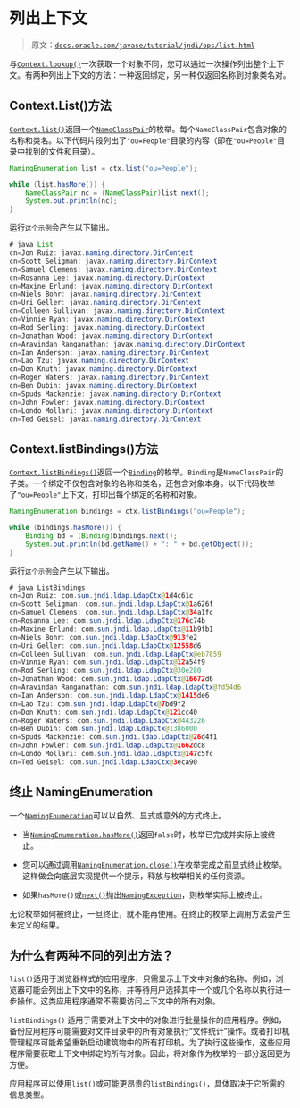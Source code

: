 # 列出上下文

> 原文：[`docs.oracle.com/javase/tutorial/jndi/ops/list.html`](https://docs.oracle.com/javase/tutorial/jndi/ops/list.html)

与[`Context.lookup()`](https://docs.oracle.com/javase/8/docs/api/javax/naming/Context.html#lookup-javax.naming.Name-)一次获取一个对象不同，您可以通过一次操作列出整个上下文。有两种列出上下文的方法：一种返回绑定，另一种仅返回名称到对象类名对。

## Context.List()方法

[`Context.list()`](https://docs.oracle.com/javase/8/docs/api/javax/naming/Context.html#list-javax.naming.Name-)返回一个[`NameClassPair`](https://docs.oracle.com/javase/8/docs/api/javax/naming/NameClassPair.html)的枚举。每个`NameClassPair`包含对象的名称和类名。以下代码片段列出了`"ou=People"`目录的内容（即在`"ou=People"`目录中找到的文件和目录）。

```java
NamingEnumeration list = ctx.list("ou=People");

while (list.hasMore()) {
    NameClassPair nc = (NameClassPair)list.next();
    System.out.println(nc);
}

```

运行`这个示例`会产生以下输出。

```java
# java List
cn=Jon Ruiz: javax.naming.directory.DirContext
cn=Scott Seligman: javax.naming.directory.DirContext
cn=Samuel Clemens: javax.naming.directory.DirContext
cn=Rosanna Lee: javax.naming.directory.DirContext
cn=Maxine Erlund: javax.naming.directory.DirContext
cn=Niels Bohr: javax.naming.directory.DirContext
cn=Uri Geller: javax.naming.directory.DirContext
cn=Colleen Sullivan: javax.naming.directory.DirContext
cn=Vinnie Ryan: javax.naming.directory.DirContext
cn=Rod Serling: javax.naming.directory.DirContext
cn=Jonathan Wood: javax.naming.directory.DirContext
cn=Aravindan Ranganathan: javax.naming.directory.DirContext
cn=Ian Anderson: javax.naming.directory.DirContext
cn=Lao Tzu: javax.naming.directory.DirContext
cn=Don Knuth: javax.naming.directory.DirContext
cn=Roger Waters: javax.naming.directory.DirContext
cn=Ben Dubin: javax.naming.directory.DirContext
cn=Spuds Mackenzie: javax.naming.directory.DirContext
cn=John Fowler: javax.naming.directory.DirContext
cn=Londo Mollari: javax.naming.directory.DirContext
cn=Ted Geisel: javax.naming.directory.DirContext

```

## Context.listBindings()方法

[`Context.listBindings()`](https://docs.oracle.com/javase/8/docs/api/javax/naming/Context.html#listBindings-javax.naming.Name-)返回一个[`Binding`](https://docs.oracle.com/javase/8/docs/api/javax/naming/Binding.html)的枚举。`Binding`是`NameClassPair`的子类。一个绑定不仅包含对象的名称和类名，还包含对象本身。以下代码枚举了`"ou=People"`上下文，打印出每个绑定的名称和对象。

```java
NamingEnumeration bindings = ctx.listBindings("ou=People");

while (bindings.hasMore()) {
    Binding bd = (Binding)bindings.next();
    System.out.println(bd.getName() + ": " + bd.getObject());
}

```

运行`这个示例`会产生以下输出。

```java
# java ListBindings
cn=Jon Ruiz: com.sun.jndi.ldap.LdapCtx@1d4c61c
cn=Scott Seligman: com.sun.jndi.ldap.LdapCtx@1a626f
cn=Samuel Clemens: com.sun.jndi.ldap.LdapCtx@34a1fc
cn=Rosanna Lee: com.sun.jndi.ldap.LdapCtx@176c74b
cn=Maxine Erlund: com.sun.jndi.ldap.LdapCtx@11b9fb1
cn=Niels Bohr: com.sun.jndi.ldap.LdapCtx@913fe2
cn=Uri Geller: com.sun.jndi.ldap.LdapCtx@12558d6
cn=Colleen Sullivan: com.sun.jndi.ldap.LdapCtx@eb7859
cn=Vinnie Ryan: com.sun.jndi.ldap.LdapCtx@12a54f9
cn=Rod Serling: com.sun.jndi.ldap.LdapCtx@30e280
cn=Jonathan Wood: com.sun.jndi.ldap.LdapCtx@16672d6
cn=Aravindan Ranganathan: com.sun.jndi.ldap.LdapCtx@fd54d6
cn=Ian Anderson: com.sun.jndi.ldap.LdapCtx@1415de6
cn=Lao Tzu: com.sun.jndi.ldap.LdapCtx@7bd9f2
cn=Don Knuth: com.sun.jndi.ldap.LdapCtx@121cc40
cn=Roger Waters: com.sun.jndi.ldap.LdapCtx@443226
cn=Ben Dubin: com.sun.jndi.ldap.LdapCtx@1386000
cn=Spuds Mackenzie: com.sun.jndi.ldap.LdapCtx@26d4f1
cn=John Fowler: com.sun.jndi.ldap.LdapCtx@1662dc8
cn=Londo Mollari: com.sun.jndi.ldap.LdapCtx@147c5fc
cn=Ted Geisel: com.sun.jndi.ldap.LdapCtx@3eca90

```

## 终止 NamingEnumeration

一个[`NamingEnumeration`](https://docs.oracle.com/javase/8/docs/api/javax/naming/NamingEnumeration.html)可以以自然、显式或意外的方式终止。

+   当[`NamingEnumeration.hasMore()`](https://docs.oracle.com/javase/8/docs/api/javax/naming/NamingEnumeration.html#hasMore--)返回`false`时，枚举已完成并实际上被终止。

+   您可以通过调用[`NamingEnumeration.close()`](https://docs.oracle.com/javase/8/docs/api/javax/naming/NamingEnumeration.html#close--)在枚举完成之前显式终止枚举。这样做会向底层实现提供一个提示，释放与枚举相关的任何资源。

+   如果`hasMore()`或[`next()`](https://docs.oracle.com/javase/8/docs/api/javax/naming/NamingEnumeration.html#next--)抛出[`NamingException`](https://docs.oracle.com/javase/8/docs/api/javax/naming/NamingException.html)，则枚举实际上被终止。

无论枚举如何被终止，一旦终止，就不能再使用。在终止的枚举上调用方法会产生未定义的结果。

## 为什么有两种不同的列出方法？

`list()`适用于浏览器样式的应用程序，只需显示上下文中对象的名称。例如，浏览器可能会列出上下文中的名称，并等待用户选择其中一个或几个名称以执行进一步操作。这类应用程序通常不需要访问上下文中的所有对象。

`listBindings()` 适用于需要对上下文中的对象进行批量操作的应用程序。例如，备份应用程序可能需要对文件目录中的所有对象执行“文件统计”操作。或者打印机管理程序可能希望重新启动建筑物中的所有打印机。为了执行这些操作，这些应用程序需要获取上下文中绑定的所有对象。因此，将对象作为枚举的一部分返回更为方便。

应用程序可以使用`list()`或可能更昂贵的`listBindings()`，具体取决于它所需的信息类型。

